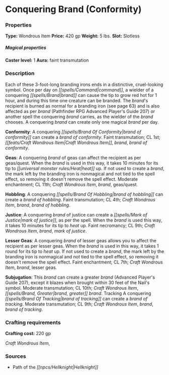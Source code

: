 ﻿---
Title: "Conquering Brand (Conformity)"
Type: "Wondrous Item"
Price: "420 gp"
Weight: "5 lbs."
Slot: "Slotless"
Caster level: "1"
Aura: "faint transmutation"
Description: |
  "Each of these 3-foot-long branding irons ends in a distinctive, cruel-looking symbol. Once per day on command, a wielder of a conquering brand can cause the tip to grow red hot for 1 hour, and during this time one creature can be branded. The brand's recipient is burned as normal for a branding iron (see page 63) and is also affected as per _brand_ (_Pathfinder RPG Advanced Player's Guide 207_) or another spell the conquering brand carries, as the wielder of the brand chooses. A conquering brand can create only one magical brand per day.
  **Conformity**: A _conquering brand of conformity_ can create a _brand of conformity_. Faint transmutation; CL 1st; Craft Wondrous Item, _brand_, _brand of conformity_.
  **Geas**: A _conquering brand of geas_ can affect the recipient as per _geas/quest_. When the brand is used in this way, it takes 10 minutes for its tip to heat up. If not used to create a _brand_, the mark left by the branding iron is nonmagical and not tied to the spell effect, so removing it doesn't remove the spell effect. Moderate enchantment; CL 11th; Craft Wondrous Item, _brand, geas/quest_.
  **Hobbling**: A conquering brand of hobbling can create a _brand of hobbling_. Faint transmutation; CL 4th; Craft Wondrous Item, _brand, brand of hobbling_.
  **Justice**: A _conquering brand of justice_ can create a _mark of justice_, as per the spell. When the brand is used this way, it takes 10 minutes for its tip to heat up. Faint necromancy; CL 9th; Craft Wondrous Item, _brand, mark of justice_.
  **Lesser Geas**: A _conquering brand of lesser geas_ allows you to affect the recipient as per _lesser geas_. When the brand is used in this way, it takes 1 round for its tip to heat up. If not used to create a brand, the mark left by the branding iron is nonmagical and not tied to the spell effect, so removing it doesn't remove the spell effect. Faint enchantment; CL 7th; Craft Wondrous Item, _brand, lesser geas_.
  **Subjugation**: This brand can create a _greater brand_ (_Advanced Player's Guide_ 207), except it blazes when brought within 30 feet of the Nail's symbol. Moderate transmutation; CL 10th; Craft Wondrous Item, _brand, greater brand_. Tracking A _conquering brand of tracking_ can create a brand of tracking. Moderate transmutation; CL 9th; Craft Wondrous Item, _brand, brand of tracking_."
Crafting cost: "220 gp"
Sources: "['Path of the Hellknight']"
---

# Conquering Brand (Conformity)

### Properties

**Type:** Wondrous Item **Price:** 420 gp **Weight:** 5 lbs. **Slot:** Slotless

##### Magical properties

**Caster level:** 1 **Aura:** faint transmutation

### Description

Each of these 3-foot-long branding irons ends in a distinctive, cruel-looking symbol. Once per day on _[[spells/Command|command]]_, a wielder of a conquering _[[spells/Brand|brand]]_ can cause the tip to grow red hot for 1 hour, and during this time one creature can be branded. The _brand_'s recipient is burned as normal for a branding iron (see page 63) and is also affected as per _brand_ (Pathfinder RPG Advanced Player's Guide 207) or another spell the conquering _brand_ carries, as the wielder of the _brand_ chooses. A conquering _brand_ can create only one magical _brand_ per day.

**Conformity**: A conquering _[[spells/Brand Of Conformity|brand of conformity]]_ can create a _brand of conformity_. Faint transmutation; CL 1st; _[[feats/Craft Wondrous Item|Craft Wondrous Item]]_, _brand_, _brand of conformity_.

**Geas**: A conquering _brand_ of geas can affect the recipient as per geas/quest. When the _brand_ is used in this way, it takes 10 minutes for its tip to _[[universal monster rules/Heat|heat]]_ up. If not used to create a _brand_, the mark left by the branding iron is nonmagical and not tied to the spell effect, so removing it doesn't remove the spell effect. Moderate enchantment; CL 11th; _Craft Wondrous Item_, _brand_, geas/quest.

**Hobbling**: A conquering _[[spells/Brand Of Hobbling|brand of hobbling]]_ can create a _brand of hobbling_. Faint transmutation; CL 4th; _Craft Wondrous Item_, _brand_, _brand of hobbling_.

**Justice**: A conquering _brand_ of justice can create a _[[spells/Mark of Justice|mark of justice]]_, as per the spell. When the _brand_ is used this way, it takes 10 minutes for its tip to _heat_ up. Faint necromancy; CL 9th; _Craft Wondrous Item_, _brand_, _mark of justice_.

**Lesser Geas**: A conquering _brand_ of lesser geas allows you to affect the recipient as per lesser geas. When the _brand_ is used in this way, it takes 1 round for its tip to _heat_ up. If not used to create a _brand_, the mark left by the branding iron is nonmagical and not tied to the spell effect, so removing it doesn't remove the spell effect. Faint enchantment; CL 7th; _Craft Wondrous Item_, _brand_, lesser geas.

**Subjugation**: This _brand_ can create a greater _brand_ (Advanced Player's Guide 207), except it blazes when brought within 30 feet of the Nail's symbol. Moderate transmutation; CL 10th; _Craft Wondrous Item_, _[[spells/Brand, Greater|brand, greater]]_ _brand_. Tracking A conquering _[[spells/Brand Of Tracking|brand of tracking]]_ can create a _brand of tracking_. Moderate transmutation; CL 9th; _Craft Wondrous Item_, _brand_, _brand of tracking_.

### Crafting requirements

**Crafting cost:** 220 gp

_Craft Wondrous Item_,

### Sources

* Path of the _[[npcs/Hellknight|Hellknight]]_